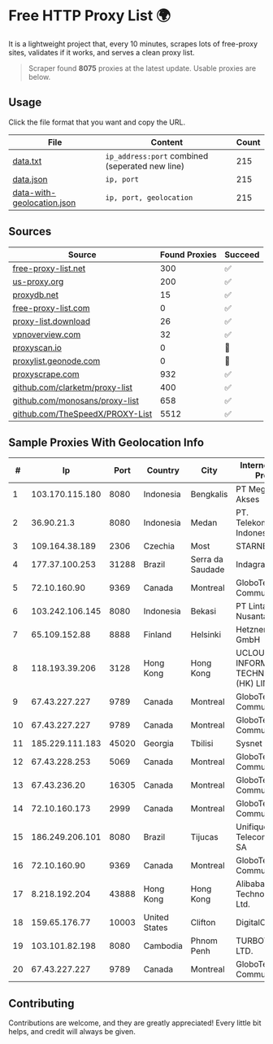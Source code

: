 
# Free HTTP Proxy List 🌍

It is a lightweight project that, every 10 minutes, scrapes lots of free-proxy sites, validates if it works, and serves a clean proxy list.


> Scraper found **8075** proxies at the latest update. Usable proxies are below.

## Usage

Click the file format that you want and copy the URL.


|File|Content|Count|
|----|-------|-----|
|[data.txt](https://raw.githubusercontent.com/themiralay/Proxy-List-World/master/data.txt)|`ip_address:port` combined (seperated new line)|215|
|[data.json](https://raw.githubusercontent.com/themiralay/Proxy-List-World/master/data.json)|`ip, port`|215|
|[data-with-geolocation.json](https://raw.githubusercontent.com/themiralay/Proxy-List-World/master/data-with-geolocation.json)|`ip, port, geolocation`|215|

## Sources

|Source|Found Proxies|Succeed|
|------|-------------|-------|
|[free-proxy-list.net](https://free-proxy-list.net)|300|✅|
|[us-proxy.org](https://www.us-proxy.org)|200|✅|
|[proxydb.net](http://proxydb.net)|15|✅|
|[free-proxy-list.com](https://free-proxy-list.com/?page=&port=&type%5B%5D=http&type%5B%5D=https&up_time=0&search=Search)|0|✅|
|[proxy-list.download](https://www.proxy-list.download/HTTP)|26|✅|
|[vpnoverview.com](https://vpnoverview.com/privacy/anonymous-browsing/free-proxy-servers)|32|✅|
|[proxyscan.io](https://www.proxyscan.io)|0|🚫|
|[proxylist.geonode.com](https://proxylist.geonode.com/api/proxy-list?limit=300&page=1&sort_by=lastChecked&sort_type=desc&protocols=http,https)|0|🚫|
|[proxyscrape.com](https://api.proxyscrape.com/v2/?request=displayproxies&protocol=http&timeout=10000&country=all&ssl=all&anonymity=all)|932|✅|
|[github.com/clarketm/proxy-list](https://raw.githubusercontent.com/clarketm/proxy-list/master/proxy-list-raw.txt)|400|✅|
|[github.com/monosans/proxy-list](https://raw.githubusercontent.com/monosans/proxy-list/main/proxies/http.txt)|658|✅|
|[github.com/TheSpeedX/PROXY-List](https://raw.githubusercontent.com/TheSpeedX/PROXY-List/master/http.txt)|5512|✅|


## Sample Proxies With Geolocation Info

|#|Ip|Port|Country|City|Internet Service Provider|
|-|--|----|-------|----|-------------------------|
|1|103.170.115.180|8080|Indonesia|Bengkalis|PT Mega Data Akses|
|2|36.90.21.3|8080|Indonesia|Medan|PT. Telekomunikasi Indonesia|
|3|109.164.38.189|2306|Czechia|Most|STARNET, s.r.o.|
|4|177.37.100.253|31288|Brazil|Serra da Saudade|Indagraf Ltda|
|5|72.10.160.90|9369|Canada|Montreal|GloboTech Communications|
|6|103.242.106.145|8080|Indonesia|Bekasi|PT Lintas Jaringan Nusantara|
|7|65.109.152.88|8888|Finland|Helsinki|Hetzner Online GmbH|
|8|118.193.39.206|3128|Hong Kong|Hong Kong|UCLOUD INFORMATION TECHNOLOGY (HK) LIMITED|
|9|67.43.227.227|9789|Canada|Montreal|GloboTech Communications|
|10|67.43.227.227|9789|Canada|Montreal|GloboTech Communications|
|11|185.229.111.183|45020|Georgia|Tbilisi|Sysnet LLC|
|12|67.43.228.253|5069|Canada|Montreal|GloboTech Communications|
|13|67.43.236.20|16305|Canada|Montreal|GloboTech Communications|
|14|72.10.160.173|2999|Canada|Montreal|GloboTech Communications|
|15|186.249.206.101|8080|Brazil|Tijucas|Unifique Telecomunicações SA|
|16|72.10.160.90|9369|Canada|Montreal|GloboTech Communications|
|17|8.218.192.204|43888|Hong Kong|Hong Kong|Alibaba (US) Technology Co., Ltd.|
|18|159.65.176.77|10003|United States|Clifton|DigitalOcean, LLC|
|19|103.101.82.198|8080|Cambodia|Phnom Penh|TURBOTECH CO., LTD.|
|20|67.43.227.227|9789|Canada|Montreal|GloboTech Communications|



## Contributing

Contributions are welcome, and they are greatly appreciated! Every
little bit helps, and credit will always be given.

